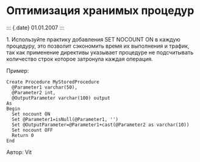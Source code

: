 Оптимизация хранимых процедур
=============================

::: {.date}
01.01.2007
:::

1\. Используйте практику добавления SET NOCOUNT ON в каждую процедуру,
это позволит сэкономить время их выполнения и трафик, так как применение
директивы указывает процедуре не подсчитывать количество строк которое
затронула каждая операция.

Пример:

    Create Procedure MyStoredProcedure
      @Parameter1 varchar(50),
      @Parameter2 int,
      @OutputParameter varchar(100) output
    As
    Begin
      Set nocount ON
      Set @Parameter1=isNull(@Parameter1, '')
      Set @OutputParameter=@Parameter1+cast(@Parameter2 as varchar(10))
      Set nocount OFF
      Return 0
    End

Автор: Vit
